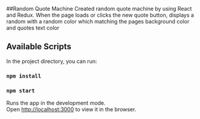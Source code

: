 ##Random Quote Machine
Created random quote machine by using React and Redux. When the page loads or clicks the new quote
button, displays a random with a random color which matching the pages background color and quotes text color   

## Available Scripts

In the project directory, you can run:

### `npm install`
### `npm start`

Runs the app in the development mode.<br>
Open [http://localhost:3000](http://localhost:3000) to view it in the browser.
